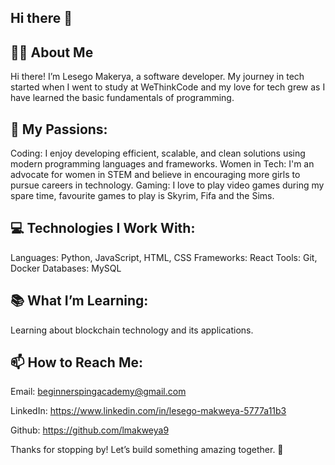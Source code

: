 ## Hi there 👋

## 👩‍💻 About Me
Hi there! I’m Lesego Makerya, a software developer. My journey in tech started when I went to study at WeThinkCode and my love for tech grew as I have learned the basic fundamentals of programming. 

## 🌟 My Passions:
Coding: I enjoy developing efficient, scalable, and clean solutions using modern programming languages and frameworks.
Women in Tech: I'm an advocate for women in STEM and believe in encouraging more girls to pursue careers in technology.
Gaming: I love to play video games during my spare time, favourite games to play is Skyrim, Fifa and the Sims.

## 💻 Technologies I Work With:
Languages: Python, JavaScript, HTML, CSS
Frameworks: React
Tools: Git, Docker
Databases: MySQL
## 📚 What I’m Learning:
Learning about blockchain technology and its applications.

## 📫 How to Reach Me:
Email: beginnerspingacademy@gmail.com

LinkedIn: https://www.linkedin.com/in/lesego-makweya-5777a11b3

Github: https://github.com/lmakweya9

Thanks for stopping by! Let’s build something amazing together. 🚀

<!--
**lmakweya9/lmakweya9** is a ✨ _special_ ✨ repository because its `README.md` (this file) appears on your GitHub profile.

Here are some ideas to get you started:

- 🔭 I’m currently working on ...
- 🌱 I’m currently learning ...
- 👯 I’m looking to collaborate on ...
- 🤔 I’m looking for help with ...
- 💬 Ask me about ...
- 📫 How to reach me: ...
- 😄 Pronouns: ...
- ⚡ Fun fact: ...
-->
